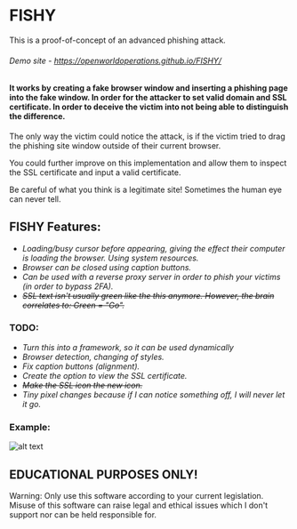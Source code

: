 # FISHY

This is a proof-of-concept of an advanced phishing attack.

###### Demo site - https://openworldoperations.github.io/FISHY/

#### It works by creating a fake browser window and inserting a phishing page into the fake window. In order for the attacker to set valid domain and SSL certificate. In order to deceive the victim into not being able to distinguish the difference.

The only way the victim could notice the attack, is if the victim tried to drag the phishing site window outside of their current browser.

You could further improve on this implementation and allow them to inspect the SSL certificate and input a valid certificate.

Be careful of what you think is a legitimate site!
Sometimes the human eye can never tell.

## FISHY Features: ###
* _Loading/busy cursor before appearing, giving the effect their computer is loading the browser. Using system resources._
* _Browser can be closed using caption buttons._
* _Can be used with a reverse proxy server in order to phish your victims (in order to bypass 2FA)._
* _~~SSL text isn't usually green like the this anymore. However, the brain correlates to: Green = "Go".~~_

### TODO: ###
* _Turn this into a framework, so it can be used dynamically_
* _Browser detection, changing of styles._
* _Fix caption buttons (alignment)._
* _Create the option to view the SSL certificate._
* _~~Make the SSL icon the new icon.~~_
* _Tiny pixel changes because if I can notice something off, I will never let it go._

### Example:

![alt text](https://i.imgur.com/R3nPO1q.png)

## EDUCATIONAL PURPOSES ONLY!

Warning: Only use this software according to your current legislation. Misuse of this software can raise legal and ethical issues which I don't support nor can be held responsible for.
